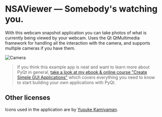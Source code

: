 # NSAViewer — Somebody's watching you.

With this webcam snapshot application you can take photos of what is currently
being viewed by your webcam. Uses the Qt QtMultimedia framework for handling
all the interaction with the camera, and supports multiple cameras if you have
them.

![Camera](screenshot-camera.jpg)

> If you think this example app is neat and want to learn more about
PyQt in general, [take a look at my ebook & online course
"Create Simple GUI Applications"](https://martinfitzpatrick.name/create-simple-gui-applications)
which covers everything you need to know to start building your own applications with PyQt.

## Other licenses

Icons used in the application are by [Yusuke Kamiyaman](http://p.yusukekamiyamane.com/).
